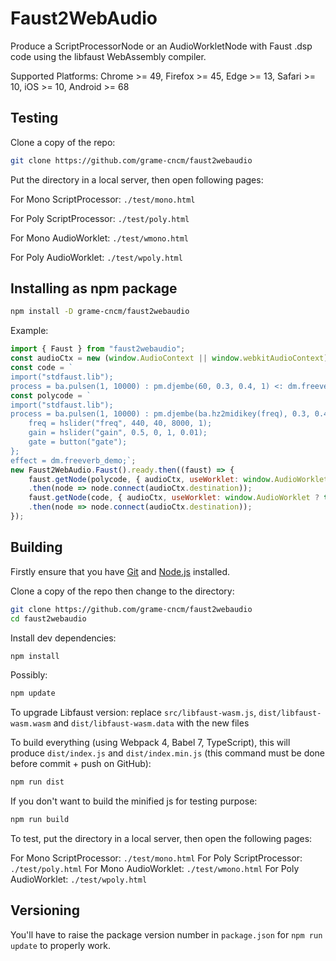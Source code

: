 # Faust2WebAudio

Produce a ScriptProcessorNode or an AudioWorkletNode with Faust .dsp code using the libfaust WebAssembly compiler.

Supported Platforms: Chrome >= 49, Firefox >= 45, Edge >= 13, Safari >= 10, iOS >= 10, Android >= 68

## Testing

Clone a copy of the repo:

```bash
git clone https://github.com/grame-cncm/faust2webaudio
```
Put the directory in a local server, then open following pages:

For Mono ScriptProcessor: `./test/mono.html`

For Poly ScriptProcessor: `./test/poly.html`

For Mono AudioWorklet: `./test/wmono.html`

For Poly AudioWorklet: `./test/wpoly.html`

## Installing as npm package

```bash
npm install -D grame-cncm/faust2webaudio
```

Example: 

```JavaScript
import { Faust } from "faust2webaudio";
const audioCtx = new (window.AudioContext || window.webkitAudioContext)();
const code = `
import("stdfaust.lib");
process = ba.pulsen(1, 10000) : pm.djembe(60, 0.3, 0.4, 1) <: dm.freeverb_demo;`;
const polycode = `
import("stdfaust.lib");
process = ba.pulsen(1, 10000) : pm.djembe(ba.hz2midikey(freq), 0.3, 0.4, 1) * gate * gain with {
    freq = hslider("freq", 440, 40, 8000, 1);
    gain = hslider("gain", 0.5, 0, 1, 0.01);
    gate = button("gate");
};
effect = dm.freeverb_demo;`;
new Faust2WebAudio.Faust().ready.then((faust) => {
    faust.getNode(polycode, { audioCtx, useWorklet: window.AudioWorklet ? true : false, voices: 4, args: { "-I": "https://faust.grame.fr/tools/editor/libraries/" } })
    .then(node => node.connect(audioCtx.destination));
    faust.getNode(code, { audioCtx, useWorklet: window.AudioWorklet ? true : false, args: { "-I": "https://faust.grame.fr/tools/editor/libraries/" } })
    .then(node => node.connect(audioCtx.destination));
});
```

## Building

Firstly ensure that you have [Git](https://git-scm.com/downloads) and [Node.js](https://nodejs.org/) installed.

Clone a copy of the repo then change to the directory:

```bash
git clone https://github.com/grame-cncm/faust2webaudio
cd faust2webaudio
```
Install dev dependencies:

```bash
npm install
```

Possibly:

```bash
npm update
```

To upgrade Libfaust version: replace `src/libfaust-wasm.js`, `dist/libfaust-wasm.wasm` and `dist/libfaust-wasm.data` with the new files

To build everything (using Webpack 4, Babel 7, TypeScript), this will produce `dist/index.js` and `dist/index.min.js` (this command must be done before commit + push on GitHub):
```bash
npm run dist
```

If you don't want to build the minified js for testing purpose:
```bash
npm run build
```
To test, put the directory in a local server, then open the following pages:

For Mono ScriptProcessor: `./test/mono.html`
For Poly ScriptProcessor: `./test/poly.html`
For Mono AudioWorklet: `./test/wmono.html`
For Poly AudioWorklet: `./test/wpoly.html`

## Versioning 

You'll have to raise the package version number in `package.json` for `npm run update` to properly work.


